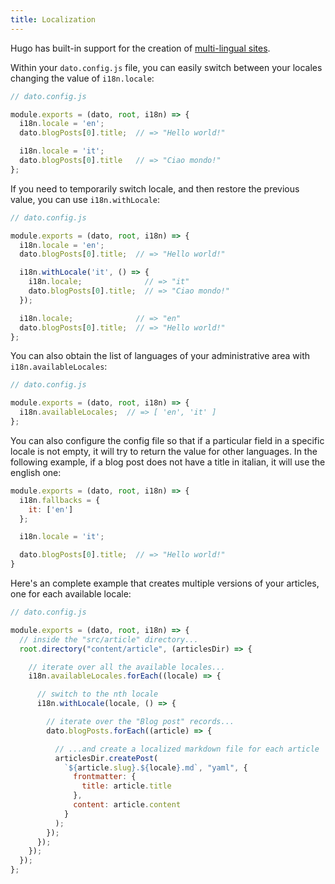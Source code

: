 ```yaml
---
title: Localization
---
```


Hugo has built-in support for the creation of [multi-lingual sites](https://gohugo.io/content/multilingual/). 

Within your `dato.config.js` file, you can easily switch between your locales changing the value of `i18n.locale`:

```javascript
// dato.config.js

module.exports = (dato, root, i18n) => {
  i18n.locale = 'en';
  dato.blogPosts[0].title;  // => "Hello world!"

  i18n.locale = 'it';
  dato.blogPosts[0].title   // => "Ciao mondo!"
};
```

If you need to temporarily switch locale, and then restore the previous value, you can use `i18n.withLocale`:

```javascript
// dato.config.js

module.exports = (dato, root, i18n) => {
  i18n.locale = 'en';
  dato.blogPosts[0].title;  // => "Hello world!"

  i18n.withLocale('it', () => {
    i18n.locale;              // => "it"
    dato.blogPosts[0].title;  // => "Ciao mondo!"
  });

  i18n.locale;              // => "en"
  dato.blogPosts[0].title;  // => "Hello world!"
};
```


You can also obtain the list of languages of your administrative area with `i18n.availableLocales`:

```javascript
// dato.config.js

module.exports = (dato, root, i18n) => {
  i18n.availableLocales;  // => [ 'en', 'it' ]
};
```

You can also configure the config file so that if a particular field in a specific locale is not empty, it will try to return the value for other languages.
In the following example, if a blog post does not have a title in italian, it will use the english one:

```js
module.exports = (dato, root, i18n) => {
  i18n.fallbacks = {
    it: ['en']
  };

  i18n.locale = 'it';

  dato.blogPosts[0].title;  // => "Hello world!"
}
```

Here's an complete example that creates multiple versions of your articles, one for each available locale:


```javascript
// dato.config.js

module.exports = (dato, root, i18n) => {
  // inside the "src/article" directory...
  root.directory("content/article", (articlesDir) => {

    // iterate over all the available locales...
    i18n.availableLocales.forEach((locale) => {

      // switch to the nth locale
      i18n.withLocale(locale, () => {

        // iterate over the "Blog post" records...
        dato.blogPosts.forEach((article) => {

          // ...and create a localized markdown file for each article
          articlesDir.createPost(
            `${article.slug}.${locale}.md`, "yaml", {
              frontmatter: {
                title: article.title
              },
              content: article.content
            }
          );
        });
      });
    });
  });
};
```
